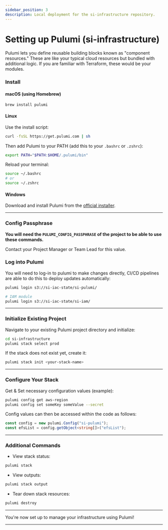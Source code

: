 ```yaml
---
sidebar_position: 3
description: Local deployment for the si-infrastructure repository.
---
```


# Setting up Pulumi (si-infrastructure)

Pulumi lets you define reusable building blocks known as "component resources." These are like your typical cloud resources but bundled with additional logic. If you are familiar with Terraform, these would be your modules.

### Install
#### macOS (using Homebrew)

```bash
brew install pulumi
```

#### Linux

Use the install script:

```bash
curl -fsSL https://get.pulumi.com | sh
```

Then add Pulumi to your PATH (add this to your `.bashrc` or `.zshrc`):

```bash
export PATH="$PATH:$HOME/.pulumi/bin"
```

Reload your terminal:

```bash
source ~/.bashrc
# or
source ~/.zshrc
```

#### Windows

Download and install Pulumi from the [official installer](https://www.pulumi.com/docs/get-started/install/#windows).

---

### Config Passphrase

**You will need the `PULUMI_CONFIG_PASSPHRASE` of the project to be able to use these commands.**

Contact your Project Manager or Team Lead for this value.

### Log into Pulumi

You will need to log-in to pulumi to make changes directly, CI/CD pipelines are able to do this to deploy updates automatically:

```bash
pulumi login s3://si-iac-state/si-pulumi/

# IAM module
pulumi login s3://si-iac-state/si-iam/
```

---

### Initialize Existing Project

Navigate to your existing Pulumi project directory and initialize:

```bash
cd si-infrastructure
pulumi stack select prod
```

If the stack does not exist yet, create it:

```bash
pulumi stack init <your-stack-name>
```

---

### Configure Your Stack

Get & Set necessary configuration values (example):

```bash title='Can be found in Pulumi.<stack>.yaml'
pulumi config get aws-region
pulumi config set someKey someValue --secret
```

Config values can then be accessed within the code as follows:
```ts
const config = new pulumi.Config("si-pulumi");
const efsList = config.getObject<string[]>("efsList");
```

---

### Additional Commands

- View stack status:

```bash
pulumi stack
```

- View outputs:

```bash
pulumi stack output
```

- Tear down stack resources:

```bash
pulumi destroy
```

---

You're now set up to manage your infrastructure using Pulumi!


---
